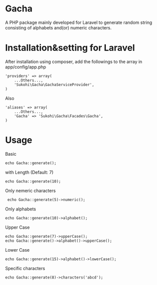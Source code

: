Gacha
=====

A PHP package mainly developed for Laravel to generate random string consisting of alphabets and(or) numeric characters.

Installation&setting for Laravel
====

After installation using composer, add the followings to the array in  app/config/app.php

    'providers' => array(  
        ...Others...,  
        'Sukohi\Gacha\GachaServiceProvider',
    )

Also

    'aliases' => array(  
        ...Others...,  
        'Gacha' => 'Sukohi\Gacha\Facades\Gacha',
    )

Usage
====

Basic  

    echo Gacha::generate();  
    
with Length (Default: 7)

    echo Gacha::generate(10);  

Only nemeric characters  

     echo Gacha::generate(5)->numeric();  
Only alphabets

    echo Gacha::generate(10)->alphabet();
Upper Case  

    echo Gacha::generate(7)->upperCase();
    echo Gacha::generate()->alphabet()->upperCase();

Lower Case  

    echo Gacha::generate(15)->alphabet()->lowerCase();
Specific characters  

    echo Gacha::generate(8)->characters('abcd');